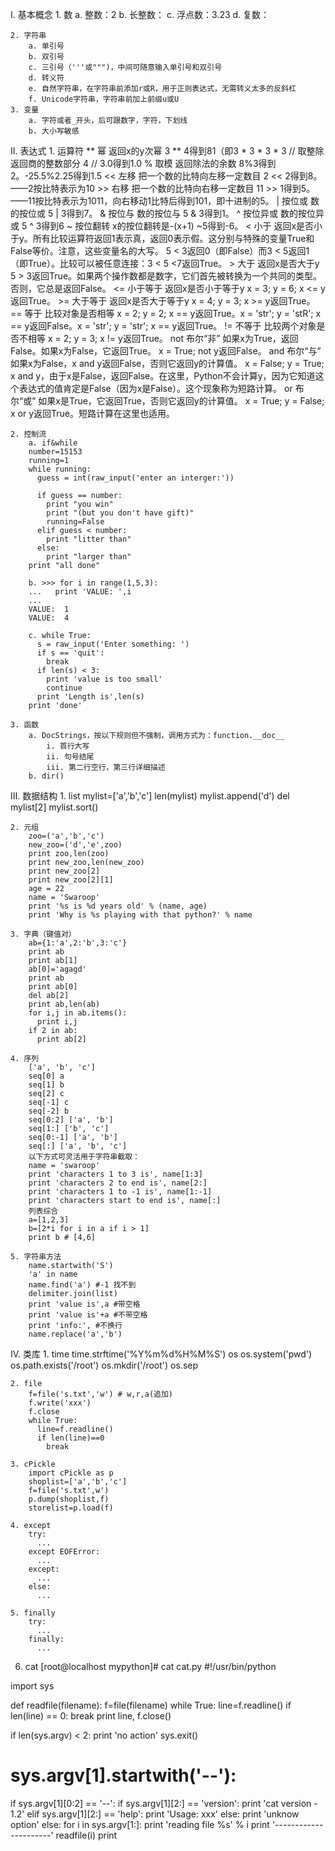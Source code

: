 I. 基本概念
	1. 数
		a. 整数：2
		b. 长整数：
		c. 浮点数：3.23
		d. 复数：

	2. 字符串
		a. 单引号
		b. 双引号
		c. 三引号（'''或""")，中间可随意输入单引号和双引号
		d. 转义符
		e. 自然字符串，在字符串前添加r或R，用于正则表达式，无需转义太多的反斜杠
		f. Unicode字符串，字符串前加上前缀u或U
	3. 变量
		a. 字符或者_开头，后可跟数字，字符，下划线
		b. 大小写敏感
    

II. 表达式
	1. 运算符
		**	幂	返回x的y次幂	3 ** 4得到81（即3 * 3 * 3 * 3
		//	取整除	返回商的整数部分	4 // 3.0得到1.0
		%	取模	返回除法的余数	8%3得到2。-25.5%2.25得到1.5
		<<	左移	把一个数的比特向左移一定数目	2 << 2得到8。——2按比特表示为10
		>> 	右移	把一个数的比特向右移一定数目	11 >> 1得到5。——11按比特表示为1011，向右移动1比特后得到101，即十进制的5。
		|	按位或	数的按位或	5 | 3得到7。
		&	按位与	数的按位与	5 & 3得到1。
		^	按位异或	数的按位异或	5 ^ 3得到6
		~	按位翻转	x的按位翻转是-(x+1)	~5得到-6。
		<	小于	返回x是否小于y。所有比较运算符返回1表示真，返回0表示假。这分别与特殊的变量True和False等价。注意，这些变量名的大写。	5 < 3返回0（即False）而3 < 5返回1（即True）。比较可以被任意连接：3 < 5 <7返回True。
		>	大于	返回x是否大于y	5 > 3返回True。如果两个操作数都是数字，它们首先被转换为一个共同的类型。否则，它总是返回False。
		<=	小于等于	返回x是否小于等于y	x = 3; y = 6; x <= y返回True。
		>=	大于等于	返回x是否大于等于y	x = 4; y = 3; x >= y返回True。
		==	等于	比较对象是否相等	x = 2; y = 2; x == y返回True。x = 'str'; y = 'stR'; x == y返回False。x = 'str'; y = 'str'; x == y返回True。
		!=	不等于	比较两个对象是否不相等	x = 2; y = 3; x != y返回True。
		not	布尔“非”	如果x为True，返回False。如果x为False，它返回True。	x = True; not y返回False。
		and	布尔“与”	如果x为False，x and y返回False，否则它返回y的计算值。	x = False; y = True; x and y，由于x是False，返回False。在这里，Python不会计算y，因为它知道这个表达式的值肯定是False（因为x是False）。这个现象称为短路计算。
		or	布尔“或”	如果x是True，它返回True，否则它返回y的计算值。	x = True; y = False; x or y返回True。短路计算在这里也适用。

	2. 控制流
		a. if&while
		number=15153
		running=1
		while running:
		  guess = int(raw_input('enter an interger:'))
		
		  if guess == number:
		    print "you win"
		    print "(but you don't have gift)"
		    running=False
		  elif guess < number:
		    print "litter than"
		  else:
		    print "larger than"
		print "all done"
		
		b. >>> for i in range(1,5,3):
		...   print 'VALUE: ',i
		... 
		VALUE:  1
		VALUE:  4
		
		c. while True:
		  s = raw_input('Enter something: ')
		  if s == 'quit':
		    break
		  if len(s) < 3:
		    print 'value is too small'
		    continue
		  print 'Length is',len(s)
		print 'done'
		
	3. 函数
		a. DocStrings，按以下规则但不强制，调用方式为：function.__doc__
			i. 首行大写
			ii. 句号结尾
			iii. 第二行空行，第三行详细描述
		b. dir()
		
III. 数据结构
	1. list
		mylist=['a','b','c']
		len(mylist)
		mylist.append('d')
		del mylist[2]
		mylist.sort()

	2. 元组
		zoo=('a','b','c')
		new_zoo=('d','e',zoo)
		print zoo,len(zoo)
		print new_zoo,len(new_zoo)
		print new_zoo[2]
		print new_zoo[2][1]
		age = 22
		name = 'Swaroop'
		print '%s is %d years old' % (name, age)
		print 'Why is %s playing with that python?' % name

	3. 字典（键值对）
		ab={1:'a',2:'b',3:'c'}
		print ab
		print ab[1]
		ab[0]='agagd'
		print ab
		print ab[0]
		del ab[2]
		print ab,len(ab)
		for i,j in ab.items():
		  print i,j
		if 2 in ab:
		  print ab[2]

	4. 序列
		['a', 'b', 'c']
		seq[0] a
		seq[1] b
		seq[2] c
		seq[-1] c
		seq[-2] b
		seq[0:2] ['a', 'b']
		seq[1:] ['b', 'c']
		seq[0:-1] ['a', 'b']
		seq[:] ['a', 'b', 'c']
		以下方式可灵活用于字符串截取：
		name = 'swaroop'
		print 'characters 1 to 3 is', name[1:3]
		print 'characters 2 to end is', name[2:]
		print 'characters 1 to -1 is', name[1:-1]
		print 'characters start to end is', name[:]
		列表综合
		a=[1,2,3]
		b=[2*i for i in a if i > 1]
		print b # [4,6]

	5. 字符串方法
		name.startwith('S')
		'a' in name
		name.find('a') #-1 找不到
		delimiter.join(list)
		print 'value is',a #带空格
		print 'value is'+a #不带空格
		print 'info:', #不换行
		name.replace('a','b')

IV. 类库
	1. time
		time.strftime('%Y%m%d%H%M%S')
		os
		os.system('pwd')
		os.path.exists('/root')
		os.mkdir('/root')
		os.sep

	2. file
		f=file('s.txt','w') # w,r,a(追加)
		f.write('xxx')
		f.close
		while True:
		  line=f.readline()
		  if len(line)==0
		    break

	3. cPickle
		import cPickle as p
		shoplist=['a','b','c']
		f=file('s.txt',w')
		p.dump(shoplist,f)
		storelist=p.load(f)

	4. except
		try:
		  ...
		except EOFError:
		  ...
		except:
		  ...
		else:
		  ...

	5. finally
		try:
		  ...
		finally:
		  ...

  6. cat
[root@localhost mypython]# cat cat.py
#!/usr/bin/python

import sys

def readfile(filename):
  f=file(filename)
  while True:
    line=f.readline()
    if len(line) == 0:
      break 
    print line,
  f.close()

if len(sys.argv) < 2:
  print 'no action'
  sys.exit()

# sys.argv[1].startwith('--'):
if sys.argv[1][0:2] == '--':
  if sys.argv[1][2:] == 'version':
    print 'cat version - 1.2'
  elif sys.argv[1][2:] == 'help':
    print 'Usage: xxx'
  else:
    print 'unknow option'
else:
  for i in sys.argv[1:]:
    print 'reading file %s' % i
    print '----------------------'
    readfile(i)
    print
